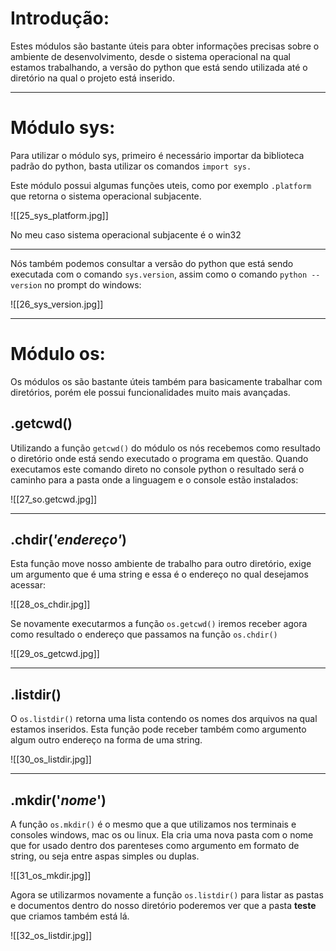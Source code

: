 Introdução:
===========

Estes módulos são bastante úteis para obter informações precisas sobre o ambiente de desenvolvimento, desde o sistema operacional na qual estamos trabalhando, a versão do python que está sendo utilizada até o diretório na qual o projeto está inserido.

---

Módulo sys:
===========

Para utilizar o módulo sys, primeiro é necessário importar da biblioteca padrão do python, basta utilizar os comandos `import sys.`

Este módulo possui algumas funções uteis, como por exemplo `.platform` que retorna o sistema operacional subjacente.

![[25_sys_platform.jpg]]

No meu caso sistema operacional subjacente é o win32

---

Nós também podemos consultar a versão do python que está sendo executada com o comando `sys.version`, assim como o comando `python --version` no prompt do windows:

![[26_sys_version.jpg]]

---

Módulo os:
===========

Os módulos os são bastante úteis também para basicamente trabalhar com diretórios, porém ele possui funcionalidades muito mais avançadas.

## .getcwd()

Utilizando a função `getcwd()` do módulo os nós recebemos como resultado o diretório onde está sendo executado o programa em questão.
Quando executamos este comando direto no console python o resultado será o caminho para a pasta onde a linguagem e o console estão instalados:

![[27_so.getcwd.jpg]]

---

## .chdir(*'endereço'*)

Esta função move nosso ambiente de trabalho para outro diretório, exige um argumento que é uma string e essa é o endereço no qual desejamos acessar:

![[28_os_chdir.jpg]]

Se novamente executarmos a função `os.getcwd()` iremos receber agora como resultado o endereço que passamos na função `os.chdir()`

![[29_os_getcwd.jpg]]

---

## .listdir()

O `os.listdir()` retorna uma lista contendo os nomes dos arquivos na qual estamos inseridos. 
Esta função pode receber também como argumento algum outro endereço na forma de uma string.

![[30_os_listdir.jpg]]

---

## .mkdir('*nome*')

A função `os.mkdir()` é o mesmo que a que utilizamos nos terminais e consoles windows, mac os ou linux. Ela cria uma nova pasta com o nome que for usado dentro dos parenteses como argumento em formato de string, ou seja entre aspas simples ou duplas. 

![[31_os_mkdir.jpg]]

Agora se utilizarmos novamente a função `os.listdir()` para listar as pastas e documentos dentro do nosso diretório poderemos ver que a pasta **teste** que criamos também está lá.

![[32_os_listdir.jpg]]
